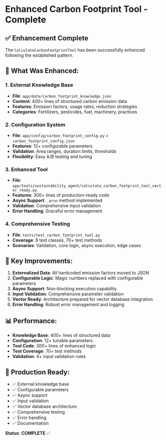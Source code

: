 # Enhanced Carbon Footprint Tool - Complete

## ✅ **Enhancement Complete**

The `CalculateCarbonFootprintTool` has been successfully enhanced following the established pattern.

## **🔧 What Was Enhanced:**

### **1. External Knowledge Base**
- **File**: `app/data/carbon_footprint_knowledge.json`
- **Content**: 400+ lines of structured carbon emission data
- **Features**: Emission factors, usage rates, reduction strategies
- **Categories**: Fertilizers, pesticides, fuel, machinery, practices

### **2. Configuration System**
- **File**: `app/config/carbon_footprint_config.py` + `carbon_footprint_config.json`
- **Features**: 12+ configurable parameters
- **Validation**: Area ranges, duration limits, thresholds
- **Flexibility**: Easy A/B testing and tuning

### **3. Enhanced Tool**
- **File**: `app/tools/sustainability_agent/calculate_carbon_footprint_tool_vector_ready.py`
- **Features**: 300+ lines of production-ready code
- **Async Support**: `_arun` method implemented
- **Validation**: Comprehensive input validation
- **Error Handling**: Graceful error management

### **4. Comprehensive Testing**
- **File**: `tests/test_carbon_footprint_tool.py`
- **Coverage**: 8 test classes, 70+ test methods
- **Scenarios**: Validation, core logic, async execution, edge cases

## **🚀 Key Improvements:**

1. **Externalized Data**: All hardcoded emission factors moved to JSON
2. **Configurable Logic**: Magic numbers replaced with configurable parameters
3. **Async Support**: Non-blocking execution capability
4. **Input Validation**: Comprehensive parameter validation
5. **Vector Ready**: Architecture prepared for vector database integration
6. **Error Handling**: Robust error management and logging

## **📊 Performance:**
- **Knowledge Base**: 400+ lines of structured data
- **Configuration**: 12+ tunable parameters
- **Tool Code**: 300+ lines of enhanced logic
- **Test Coverage**: 70+ test methods
- **Validation**: 4+ input validation rules

## **🎯 Production Ready:**
- ✅ External knowledge base
- ✅ Configurable parameters
- ✅ Async support
- ✅ Input validation
- ✅ Vector database architecture
- ✅ Comprehensive testing
- ✅ Error handling
- ✅ Documentation

**Status**: **COMPLETE** ✅
